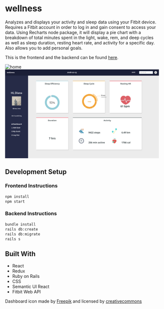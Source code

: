 # wellness

Analyzes and displays your activity and sleep data using your Fitbit device. Requires a Fitbit account in order to log in and gain consent to access your data. Using Recharts node package, it will display a pie chart with a breakdown of total minutes spent in the light, wake, rem, and deep cycles as well as sleep duration, resting heart rate, and activity for a specific day. Also allows you to add personal goals.    

This is the frontend and the backend can be found [here](https://github.com/dianajyoo/wellness-backend).

![home](./src/images/wellness-home.png)
![dashboard](./src/images/wellness-dashboard.png)

## Development Setup

### Frontend Instructions
```
npm install
npm start
```

### Backend Instructions
```
bundle install
rails db:create
rails db:migrate
rails s
```

## Built With

* React
* Redux
* Ruby on Rails
* CSS
* Semantic UI React
* Fitbit Web API


Dashboard icon made by [Freepik](https://www.flaticon.com/) and licensed by [creativecommons](http://creativecommons.org/licenses/by/3.0/)
